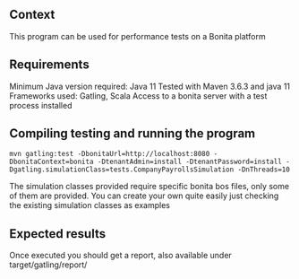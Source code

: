 ## Context
This program can be used for performance tests on a Bonita platform

## Requirements
Minimum Java version required: Java 11
Tested with Maven 3.6.3 and java 11
Frameworks used: Gatling, Scala
Access to a bonita server with a test process installed 

## Compiling testing and running the program
```
mvn gatling:test -DbonitaUrl=http://localhost:8080 -DbonitaContext=bonita -DtenantAdmin=install -DtenantPassword=install -Dgatling.simulationClass=tests.CompanyPayrollsSimulation -DnThreads=10
```

The simulation classes provided require specific bonita bos files, only some of them are provided.
You can create your own quite easily just checking the existing simulation classes as examples

## Expected results
Once executed you should get a report, also available under target/gatling/report/